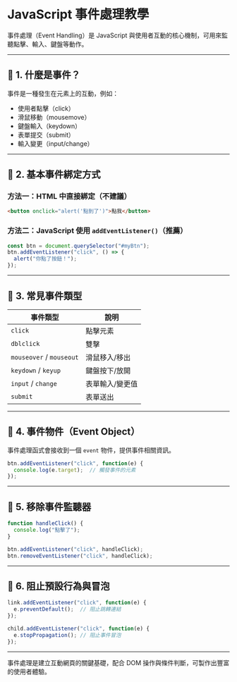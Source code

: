 # JavaScript 事件處理教學

事件處理（Event Handling）是 JavaScript 與使用者互動的核心機制，可用來監聽點擊、輸入、鍵盤等動作。

---

## 🔹 1. 什麼是事件？

事件是一種發生在元素上的互動，例如：

* 使用者點擊（click）
* 滑鼠移動（mousemove）
* 鍵盤輸入（keydown）
* 表單提交（submit）
* 輸入變更（input/change）

---

## 🔹 2. 基本事件綁定方式

### 方法一：HTML 中直接綁定（不建議）

```html
<button onclick="alert('點到了')">點我</button>
```

### 方法二：JavaScript 使用 `addEventListener()`（推薦）

```js
const btn = document.querySelector("#myBtn");
btn.addEventListener("click", () => {
  alert("你點了按鈕！");
});
```

---

## 🔹 3. 常見事件類型

| 事件類型                     | 說明       |
| ------------------------ | -------- |
| `click`                  | 點擊元素     |
| `dblclick`               | 雙擊       |
| `mouseover` / `mouseout` | 滑鼠移入/移出  |
| `keydown` / `keyup`      | 鍵盤按下/放開  |
| `input` / `change`       | 表單輸入/變更值 |
| `submit`                 | 表單送出     |

---

## 🔹 4. 事件物件（Event Object）

事件處理函式會接收到一個 `event` 物件，提供事件相關資訊。

```js
btn.addEventListener("click", function(e) {
  console.log(e.target);  // 觸發事件的元素
});
```

---

## 🔹 5. 移除事件監聽器

```js
function handleClick() {
  console.log("點擊了");
}

btn.addEventListener("click", handleClick);
btn.removeEventListener("click", handleClick);
```

---

## 🔹 6. 阻止預設行為與冒泡

```js
link.addEventListener("click", function(e) {
  e.preventDefault();  // 阻止跳轉連結
});

child.addEventListener("click", function(e) {
  e.stopPropagation(); // 阻止事件冒泡
});
```

---

事件處理是建立互動網頁的關鍵基礎，配合 DOM 操作與條件判斷，可製作出豐富的使用者體驗。
